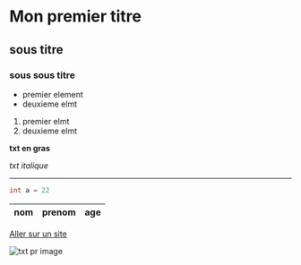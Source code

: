 # Mon premier titre 
## sous titre
### sous sous titre

+ premier element
+ deuxieme elmt

1. premier elmt
2. deuxieme elmt

**txt en gras**

*txt italique*

---

``` java
int a = 22
```

|nom|prenom|age|
|---|--|-------|

[Aller sur un site](url)

![txt pr image](url)